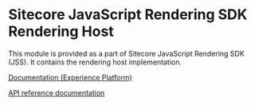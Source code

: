 # Sitecore JavaScript Rendering SDK Rendering Host

This module is provided as a part of Sitecore JavaScript Rendering SDK (JSS). It contains the rendering host implementation.

[Documentation (Experience Platform)](https://doc.sitecore.com/xp/en/developers/hd/201/sitecore-headless-development/sitecore-javascript-rendering-sdks--jss-.html)

[API reference documentation](/ref-docs/sitecore-jss-rendering-host/)
